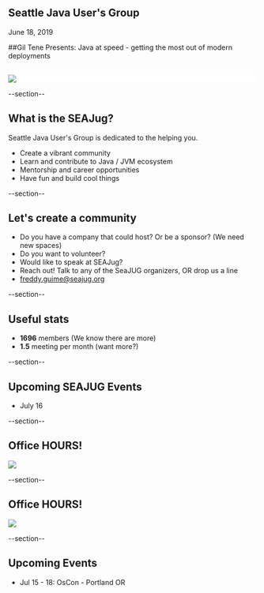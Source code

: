 ## Seattle Java User's Group

June 18, 2019


##Gil Tene Presents: Java at speed - getting the most out of modern deployments

<div style="background-color: white; margin-top: 30px;">
	<img src="images/seajug.png" style="border: none; box-shadow: none;"/>
</div>

--section--
## What is the SEAJug?
Seattle Java User's Group is dedicated to the helping you.

* Create a vibrant community 
* Learn and contribute to Java / JVM ecosystem
* Mentorship and career opportunities
* Have fun and build cool things

--section--

## Let's create a community

 * Do you have a company that could host? Or be a sponsor? (We need new spaces)
 * Do you want to volunteer?
 * Would like to speak at SEAJug?
 * Reach out! Talk to any of the SeaJUG organizers, OR drop us a line 
 * freddy.guime@seajug.org

--section--

## Useful stats

* **1696** members (We know there are more)
* **1.5** meeting per month (want more?)

--section--

## Upcoming SEAJUG Events
* July 16

--section--
## Office HOURS!


<img src="images/office.png" style="border: none;background-color:white;" /></br>

--section--
## Office HOURS!

<img src="images/office2.png" style="border: none;background-color:white;" /></br>

--section--

## Upcoming Events
* Jul 15 - 18: OsCon - Portland OR

